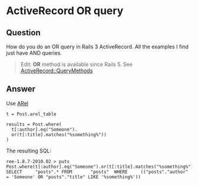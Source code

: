 
# ActiveRecord OR query

## Question
        
How do you do an OR query in Rails 3 ActiveRecord. All the examples I find just have AND queries.

> Edit: **OR** method is available since Rails 5. See [ActiveRecord::QueryMethods](http://api.rubyonrails.org/classes/ActiveRecord/QueryMethods.html#method-i-or)

## Answer
        
Use [ARel](http://github.com/rails/arel)

    t = Post.arel_table
    
    results = Post.where(
      t[:author].eq("Someone").
      or(t[:title].matches("%something%"))
    )
    

The resulting SQL:

    ree-1.8.7-2010.02 > puts Post.where(t[:author].eq("Someone").or(t[:title].matches("%something%"))).to_sql
    SELECT     "posts".* FROM       "posts"  WHERE     (("posts"."author" = 'Someone' OR "posts"."title" LIKE '%something%'))
